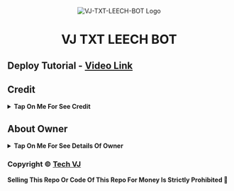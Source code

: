 <p align="center">
  <img src="https://i.ibb.co/Zz4QFbj4/884e633a1139.jpg" alt="VJ-TXT-LEECH-BOT Logo">
</p>
<h1 align="center">
  VJ TXT LEECH BOT
</h1>

## Deploy Tutorial - [Video Link](https://youtu.be/l1u3C_F79QE)

## Credit

<b><details><summary>Tap On Me For See Credit</summary>

💝 Credit Goes To [Tech VJ](https://telegram.me/Kingvj01) So Don't Forgot To Give Credit

💖 And Thank You So Much To All Who Help In This Journey 💕

Copyright ©️ [Tech VJ](https://telegram.me/Kingvj01)

</b>
</details>

## About Owner 

<b><details><summary>Tap On Me For See Details Of Owner</summary>

- YouTube Channel : [Tech VJ](https://youtube.com/@Tech_VJ)
- Telegram Channel : [VJ Botz](https://telegram.me/VJ_Botz)
- Contact Link : [King VJ](https://telegram.me/Kingvj01)
- Instagram Id Link : [Tech VJ](https://instagram.com/tech.vj)

</b>
</details>


### Copyright ©️ [Tech VJ](https://youtube.com/@Tech_VJ)

<b>Selling This Repo Or Code Of This Repo For Money Is Strictly Prohibited 🚫</b>

